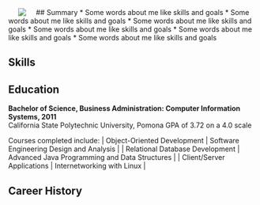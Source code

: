 <img align="left" hspace="20" src="https://agarciamog.github.io/img/boss.png">
## Summary
* Some words about me like skills and goals
* Some words about me like skills and goals
* Some words about me like skills and goals
* Some words about me like skills and goals
* Some words about me like skills and goals
* Some words about me like skills and goals

## Skills


## Education
**Bachelor of Science, Business Administration: Computer Information Systems, 2011** <br>
California State Polytechnic University, Pomona
GPA of 3.72 on a 4.0 scale

Courses completed include:
| Object-Oriented Development       |     Software Engineering Design and Analysis      |
| Relational Database Development   |     Advanced Java Programming and Data Structures |
| Client/Server Applications        |     Internetworking with Linux                    |

## Career History
